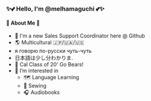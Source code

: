 ### ✨💕 Hello, I'm @melhamaguchi 💕✨  
  
  

#### 💭 About Me 💭
* 🌱 I'm a new Sales Support Coordinator here @ Github  
* 🌎 Multicultural 🇯🇵/🇺🇦/🇺🇸 
* я говорю по-русски чуть-чуть
* 日本語は少し分わかりま.
* 🐻 Cal Class of 20' Go Bears!
* 🧐 I’m interested in 
  * 🗺️ Language Learning 
  * 👗 Sewing
  * 🎧 Audiobooks
